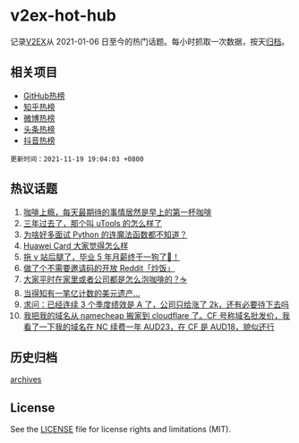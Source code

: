 # v2ex-hot-hub

 记录[V2EX](https://www.v2ex.com/)从 2021-01-06 日至今的热门话题。每小时抓取一次数据，按天[归档](archives)。
 
 ## 相关项目

- [GitHub热榜](https://github.com/snaildev/github-hot-hub)
- [知乎热榜](https://github.com/snaildev/zhihu-hot-hub)
- [微博热榜](https://github.com/snaildev/weibo-hot-hub)
- [头条热榜](https://github.com/snaildev/toutiao-hot-hub)
- [抖音热榜](https://github.com/snaildev/douyin-hot-hub)


 `更新时间：2021-11-19 19:04:03 +0800`

## 热议话题

1. [咖啡上瘾，每天最期待的事情居然是早上的第一杯咖啡](https://www.v2ex.com/t/816443)
1. [三年过去了，那个叫 uTools 的怎么样了](https://www.v2ex.com/t/816446)
1. [为啥好多面试 Python 的连魔法函数都不知道？](https://www.v2ex.com/t/816468)
1. [Huawei Card 大家觉得怎么样](https://www.v2ex.com/t/816383)
1. [拖 v 站后腿了，毕业 5 年月薪终于一狗了👻！](https://www.v2ex.com/t/816435)
1. [做了个不需要邀请码的开放 Reddit「炒饭」](https://www.v2ex.com/t/816444)
1. [大家平时在家里或者公司都是怎么泡咖啡的？☕](https://www.v2ex.com/t/816524)
1. [当得知有一笔亿计数的美元遗产...](https://www.v2ex.com/t/816553)
1. [求问：已经连续 3 个季度绩效是 A 了，公司只给涨了 2k，还有必要待下去吗](https://www.v2ex.com/t/816516)
1. [我把我的域名从 namecheap 搬家到 cloudflare 了。CF 号称域名批发价，我看了一下我的域名在 NC 续费一年 AUD23，在 CF 是 AUD18，貌似还行](https://www.v2ex.com/t/816431)

## 历史归档

[archives](archives)

## License

See the [LICENSE](LICENSE) file for license rights and limitations (MIT).
